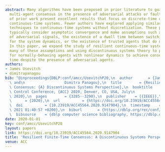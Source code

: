 ```yaml
---
abstract: Many algorithms have been proposed in prior literature to guarantee resilient
  multi-agent consensus in the presence of adversarial attacks or faults. The majority
  of prior work present excellent results that focus on discrete-time or discretized
  continuous-time systems. Fewer authors have explored applying similar resilient
  techniques to continuous-time systems without discretization. These prior works
  typically consider asymptotic convergence and make assumptions such as continuity
  of adversarial signals, the existence of a dwell time between switching instances
  for the system dynamics, or the existence of trusted agents that do not misbehave.
  In this paper, we expand the study of resilient continuous-time systems by removing
  many of these assumptions and using discontinuous systems theory to provide conditions
  for normally-behaving agents with nonlinear dynamics to achieve consensus in finite
  time despite the presence of adversarial agents.
authors:
- James Usevitch
- dimitrapanagou
bib: "@inproceedings{DBLP:conf/amcc/UsevitchP20,\n  author       = {James Usevitch\
  \ and\n                  Dimitra Panagou},\n  title        = {Resilient Finite-Time\
  \ Consensus: {A} Discontinuous Systems Perspective},\n  booktitle    = {2020 American\
  \ Control Conference, {ACC} 2020, Denver, CO, USA, July\n                  1-3,\
  \ 2020},\n  pages        = {3285--3290},\n  publisher    = {{IEEE}},\n  year   \
  \      = {2020},\n  url          = {https://doi.org/10.23919/ACC45564.2020.9147904},\n\
  \  doi          = {10.23919/ACC45564.2020.9147904},\n  timestamp    = {Sun, 08 Aug\
  \ 2021 01:40:57 +0200},\n  biburl       = {https://dblp.org/rec/conf/amcc/UsevitchP20.bib},\n\
  \  bibsource    = {dblp computer science bibliography, https://dblp.org}\n}"
date: 2020-01-01
key: conf/amcc/UsevitchP20
layout: papers
link: https://doi.org/10.23919/ACC45564.2020.9147904
title: 'Resilient Finite-Time Consensus: A Discontinuous Systems Perspective.'
venue: ACC
---
```

